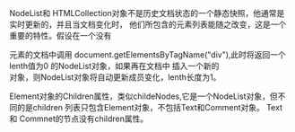 NodeList和 HTMLCollection对象不是历史文档状态的一个静态快照，他通常是实时更新的，并且当文档变化时，
他们所包含的元素列表能随之改变，这是一个重要的特性。假设在一个没有<div>元素的文档中调用
document.getElementsByTagName("div"),此时将返回一个lenth值为0 的NodeList对象，如果再在文档中
插入一个新的 <div>对象，则NodeList对象将自动更新成员变化，lenth长度为1。

Element对象的Children属性，类似childeNodes,它是一个NodeList对象，但不同的是children
列表只包含Element对象，不包括Text和Comment对象。
Text 和 Commnet的节点没有children属性。